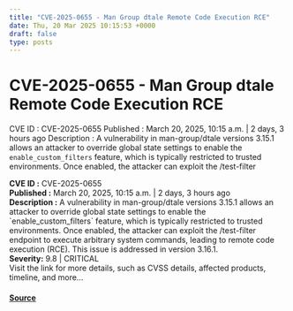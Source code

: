 ```yaml
---
title: "CVE-2025-0655 - Man Group dtale Remote Code Execution RCE"
date: Thu, 20 Mar 2025 10:15:53 +0000
draft: false
type: posts
---
```

# CVE-2025-0655 - Man Group dtale Remote Code Execution RCE





 CVE ID : CVE-2025-0655 Published : March 20, 2025, 10:15 a.m. | 2 days, 3 hours ago Description : A vulnerability in man-group/dtale versions 3.15.1 allows an attacker to override global state settings to enable the `enable_custom_filters` feature, which is typically restricted to trusted environments. Once enabled, the attacker can exploit the /test-filter

**CVE ID :** CVE-2025-0655  
**Published :** March 20, 2025, 10:15 a.m. | 2 days, 3 hours ago  
**Description :** A vulnerability in man-group/dtale versions 3.15.1 allows an attacker to override global state settings to enable the \`enable\_custom\_filters\` feature, which is typically restricted to trusted environments. Once enabled, the attacker can exploit the /test-filter endpoint to execute arbitrary system commands, leading to remote code execution (RCE). This issue is addressed in version 3.16.1.  
**Severity:** 9.8 | CRITICAL  
Visit the link for more details, such as CVSS details, affected products, timeline, and more...

#### [Source](https://cvefeed.io/vuln/detail/CVE-2025-0655)

